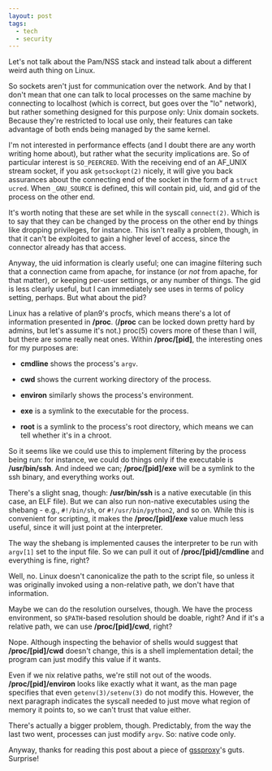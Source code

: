 ```yaml
---
layout: post
tags:
  - tech
  - security
---
```


Let's not talk about the Pam/NSS stack and instead talk about a different
weird auth thing on Linux.

So sockets aren't just for communication over the network.  And by that I
don't mean that one can talk to local processes on the same machine by
connecting to localhost (which is correct, but goes over the "lo" network),
but rather something designed for this purpose only: Unix domain sockets.
Because they're restricted to local use only, their features can take
advantage of both ends being managed by the same kernel.

I'm not interested in performance effects (and I doubt there are any worth
writing home about), but rather what the security implications are.  So of
particular interest is `SO_PEERCRED`.  With the receiving end of an AF\_UNIX
stream socket, if you ask `getsockopt(2)` nicely, it will give you back
assurances about the connecting end of the socket in the form of a `struct
ucred`.  When <code>_GNU_SOURCE</code> is defined, this will contain pid, uid,
and gid of the process on the other end.

It's worth noting that these are set while in the syscall `connect(2)`.  Which
is to say that they can be changed by the process on the other end by things
like dropping privileges, for instance.  This isn't really a problem, though,
in that it can't be exploited to gain a higher level of access, since the
connector already has that access.

Anyway, the uid information is clearly useful; one can imagine filtering such
that a connection came from apache, for instance (or *not* from apache, for
that matter), or keeping per-user settings, or any number of things.  The gid
is less clearly useful, but I can immediately see uses in terms of policy
setting, perhaps.  But what about the pid?

Linux has a relative of plan9's procfs, which means there's a lot of
information presented in **/proc**.  (**/proc** can be locked down pretty hard
by admins, but let's assume it's not.)  proc(5) covers more of these than I
will, but there are some really neat ones.  Within **/proc/[pid]**, the
interesting ones for my purposes are:

- **cmdline** shows the process's `argv`.

- **cwd** shows the current working directory of the process.

- **environ** similarly shows the process's environment.

- **exe** is a symlink to the executable for the process.

- **root** is a symlink to the process's root directory, which means we can
  tell whether it's in a chroot.
  
So it seems like we could use this to implement filtering by the process being
run: for instance, we could do things only if the executable is
**/usr/bin/ssh**.  And indeed we can; **/proc/[pid]/exe** will be a symlink to
the ssh binary, and everything works out.

There's a slight snag, though: **/usr/bin/ssh** is a native executable (in
this case, an ELF file).  But we can also run non-native executables using the
shebang - e.g., `#!/bin/sh`, or `#!/usr/bin/python2`, and so on.  While this
is convenient for scripting, it makes the **/proc/[pid]/exe** value much less
useful, since it will just point at the interpreter.

The way the shebang is implemented causes the interpreter to be run with
`argv[1]` set to the input file.  So we can pull it out of
**/proc/[pid]/cmdline** and everything is fine, right?

Well, no.  Linux doesn't canonicalize the path to the script file, so unless
it was originally invoked using a non-relative path, we don't have that
information.

Maybe we can do the resolution ourselves, though.  We have the process
environment, so `$PATH`-based resolution should be doable, right?  And if it's
a relative path, we can use **/proc/[pid]/cwd**, right?

Nope.  Although inspecting the behavior of shells would suggest that
**/proc/[pid]/cwd** doesn't change, this is a shell implementation detail; the
program can just modify this value if it wants.

Even if we nix relative paths, we're still not out of the woods.
**/proc/[pid]/environ** looks like exactly what it want, as the man page
specifies that even `getenv(3)/setenv(3)` do not modify this.  However, the
next paragraph indicates the syscall needed to just move what region of memory
it points to, so we can't trust that value either.

There's actually a bigger problem, though.  Predictably, from the way the last
two went, processes can just modify `argv`.  So: native code only.

Anyway, thanks for reading this post about a piece of
[gssproxy](https://pagure.io/gssproxy)'s guts.  Surprise!
